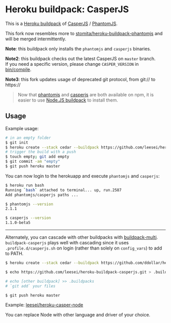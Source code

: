 # Heroku buildpack: CasperJS

This is a [Heroku buildpack](http://devcenter.heroku.com/articles/buildpacks) of [CasperJS](http://casperjs.org) / [PhantomJS](http://phantomjs.org/).

This fork now resembles more to [stomita/heroku-buildpack-phantomjs](https://github.com/stomita/heroku-buildpack-phantomjs) and will be merged intermittently.

**Note**: this buildpack only installs the `phantomjs` and `casperjs` binaries.

**Note2**: this buildpack checks out the latest CasperJS on `master` branch.  
If you need a specific version, please change `CASPER_VERSION` in [bin/compile](bin/compile#L12).

**Note3**: this fork updates usage of deprecated git protocol, from git:// to https://

> Now that [phantomjs](https://www.npmjs.com/package/phantomjs-prebuilt) and [casperjs](https://www.npmjs.com/package/casperjs) are both available on npm, it is easier to use [Node.JS buildpack](https://devcenter.heroku.com/articles/nodejs-support) to install them.

## Usage

Example usage:

```bash
# in an empty folder
$ git init
$ heroku create --stack cedar --buildpack https://github.com/leesei/heroku-buildpack-casperjs.git
# trigger the build with a push
$ touch empty; git add empty
$ git commit -am "empty"
$ git push heroku master
```

You can now login to the herokuapp and execute `phantomjs` and `casperjs`:

```bash
$ heroku run bash
Running `bash` attached to terminal... up, run.2587
Add phantomjs/casperjs paths ...

$ phantomjs --version
2.1.1

$ casperjs --version
1.1.0-beta5
```

---

Alternately, you can cascade with other buildpacks with [buildpack-multi](https://github.com/ddollar/heroku-buildpack-multi). 
`buildpack-casperjs` plays well with cascading since it uses `.profile.d/casperjs.sh` on login (rather than solely on `config_vars`) to add to PATH.

```bash
$ heroku create --stack cedar --buildpack https://github.com/ddollar/heroku-buildpack-multi.git

$ echo https://github.com/leesei/heroku-buildpack-casperjs.git > .buildpacks

# echo [other buildpack] >> .buildpacks
# `git add` your files

$ git push heroku master
```

Example: [leesei/heroku-casper-node](https://github.com/leesei/heroku-casper-node)

You can replace Node with other language and driver of your choice.
